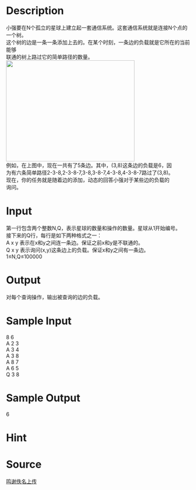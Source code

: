 
# Description

<div class="content"><div>小强要在N个孤立的星球上建立起一套通信系统。这套通信系统就是连接N个点的一个树。</div>
<div>这个树的边是一条一条添加上去的。在某个时刻，一条边的负载就是它所在的当前能够</div>
<div>联通的树上路过它的简单路径的数量。</div>
<div><img src="/source/bzoj/4530/img/aHR0cHM6Ly9seWRzeS5jb20vSnVkZ2VPbmxpbmUvdXBsb2FkLzIwMTYwNC9mZi5wbmc=.png" width="352" height="277" alt=""/></div>
<div>例如，在上图中，现在一共有了5条边。其中，(3,8)这条边的负载是6，因</div>
<div>为有六条简单路径2-3-8,2-3-8-7,3-8,3-8-7,4-3-8,4-3-8-7路过了(3,8)。</div>
<div>现在，你的任务就是随着边的添加，动态的回答小强对于某些边的负载的</div>
<div>询问。</div></div>

# Input

<div class="content"><div>第一行包含两个整数N,Q，表示星球的数量和操作的数量。星球从1开始编号。</div>
<div>接下来的Q行，每行是如下两种格式之一：</div>
<div>A x y 表示在x和y之间连一条边。保证之前x和y是不联通的。</div>
<div>Q x y 表示询问(x,y)这条边上的负载。保证x和y之间有一条边。</div>
<div>1≤N,Q≤100000</div></div>

# Output

<div class="content"><div>对每个查询操作，输出被查询的边的负载。</div></div>

# Sample Input

<div class="content"><span class="sampledata">8 6<br/>
A 2 3<br/>
A 3 4<br/>
A 3 8<br/>
A 8 7<br/>
A 6 5<br/>
Q 3 8</span></div>

# Sample Output

<div class="content"><span class="sampledata">6<br/>
</span></div>

# Hint

<div class="content"><p></p></div>

# Source

<div class="content"><p><a href="problemset.php?search=鸣谢佚名上传">鸣谢佚名上传</a></p></div>

